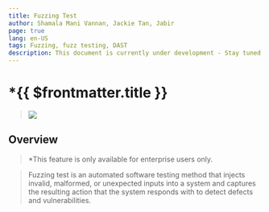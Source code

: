 ```yaml
---
title: Fuzzing Test
author: Shamala Mani Vannan, Jackie Tan, Jabir
page: true
lang: en-US
tags: Fuzzing, fuzz testing, DAST
description: This document is currently under development - Stay tuned for updates on Fuzzing tools.
---
```


<script setup>
import { companyConfig } from '../../../../config/companyConfig.js'
</script>

<ClientOnly>

# *{{ $frontmatter.title }}

> <img src="/images/companyLogo.svg">

## Overview

> *This feature is only available for enterprise users only.

> Fuzzing test is an automated software testing method that injects invalid, malformed, or unexpected inputs into a system and captures the resulting action that the system responds with to detect defects and vulnerabilities.


</ClientOnly>
